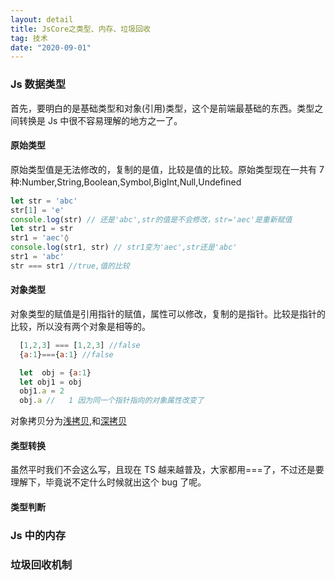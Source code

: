 ```yaml
---
layout: detail
title: JsCore之类型、内存、垃圾回收
tag: 技术
date: "2020-09-01"
---
```


### Js 数据类型

首先，要明白的是基础类型和对象(引用)类型，这个是前端最基础的东西。类型之间转换是 Js 中很不容易理解的地方之一了。

#### 原始类型

原始类型值是无法修改的，复制的是值，比较是值的比较。原始类型现在一共有 7 种:Number,String,Boolean,Symbol,BigInt,Null,Undefined

```js
let str = 'abc'
str[1] = 'e'
console.log(str) // 还是'abc',str的值是不会修改，str='aec'是重新赋值
let str1 = str
str1 = 'aec'◊
console.log(str1, str) // str1变为'aec',str还是'abc'
str1 = 'abc'
str === str1 //true,值的比较
```

#### 对象类型

对象类型的赋值是引用指针的赋值，属性可以修改，复制的是指针。比较是指针的比较，所以没有两个对象是相等的。

```js
  [1,2,3] === [1,2,3] //false
  {a:1}==={a:1} //false

  let  obj = {a:1}
  let obj1 = obj
  obj1.a = 2
  obj.a //   1 因为同一个指针指向的对象属性改变了
```

对象拷贝分为[浅拷贝](https://github.com/dshuu/hierarchy/blob/master/pages/js/2.%E5%8F%98%E9%87%8F%E3%80%81%E4%BD%9C%E7%94%A8%E5%9F%9F%E4%B8%8E%E5%86%85%E5%AD%98/%E6%B5%85%E6%8B%B7%E8%B4%9D.html),和[深拷贝](https://github.com/dshuu/hierarchy/blob/master/pages/js/2.%E5%8F%98%E9%87%8F%E3%80%81%E4%BD%9C%E7%94%A8%E5%9F%9F%E4%B8%8E%E5%86%85%E5%AD%98/%E6%B7%B1%E6%8B%B7%E8%B4%9D.html)

#### 类型转换

虽然平时我们不会这么写，且现在 TS 越来越普及，大家都用===了，不过还是要理解下，毕竟说不定什么时候就出这个 bug 了呢。

#### 类型判断

### Js 中的内存

### 垃圾回收机制
